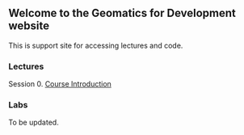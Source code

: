 ## Welcome to the Geomatics for Development website 

This is support site for accessing lectures and code. 

### Lectures

Session 0.  [Course Introduction](https://ials.github.io/g4d/G4D_S0.html)

### Labs

To be updated.

